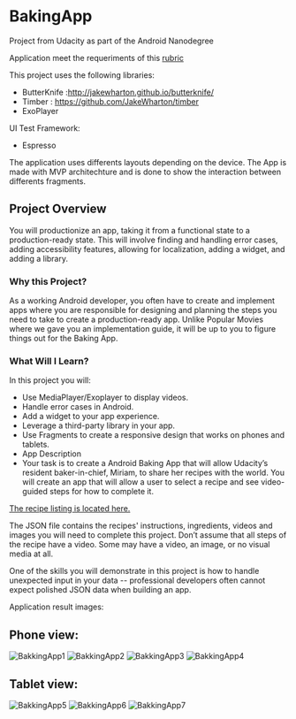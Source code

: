 # BakingApp
Project from Udacity as part of the Android Nanodegree

Application meet the requeriments of this [rubric](https://review.udacity.com/#!/rubrics/829/view)

This project uses the following libraries:

* ButterKnife :http://jakewharton.github.io/butterknife/
* Timber : https://github.com/JakeWharton/timber
* ExoPlayer

UI Test Framework:

* Espresso


The application uses differents layouts depending on the device.
The App is made with MVP architechture and is done to show the interaction between differents fragments.

## Project Overview
You will productionize an app, taking it from a functional state to a production-ready state. This will involve finding and handling error cases, adding accessibility features, allowing for localization, adding a widget, and adding a library.

### Why this Project?
As a working Android developer, you often have to create and implement apps where you are responsible for designing and planning the steps you need to take to create a production-ready app. Unlike Popular Movies where we gave you an implementation guide, it will be up to you to figure things out for the Baking App.

### What Will I Learn?
In this project you will:

* Use MediaPlayer/Exoplayer to display videos.
* Handle error cases in Android.
* Add a widget to your app experience.
* Leverage a third-party library in your app.
* Use Fragments to create a responsive design that works on phones and tablets.
* App Description
* Your task is to create a Android Baking App that will allow Udacity’s resident baker-in-chief, Miriam, to share her recipes with the world. You will create an app that will allow a user to select a recipe and see video-guided steps for how to complete it.

[The recipe listing is located here.](https://d17h27t6h515a5.cloudfront.net/topher/2017/May/59121517_baking/baking.json)

The JSON file contains the recipes' instructions, ingredients, videos and images you will need to complete this project. Don’t assume that all steps of the recipe have a video. Some may have a video, an image, or no visual media at all.

One of the skills you will demonstrate in this project is how to handle unexpected input in your data -- professional developers often cannot expect polished JSON data when building an app.

Application result images:

## Phone view:

![BakkingApp1](bakingapp_phone1.png)
![BakkingApp2](bakingapp_phone2.png)
![BakkingApp3](bakingapp_phone3.png)
![BakkingApp4](bakingapp_phone4.png)


## Tablet view:

![BakkingApp5](bakkingapp_tablet1.jpg)
![BakkingApp6](bakkingapp_tablet2.jpg)
![BakkingApp7](bakkingapp_tablet3.jpg)
